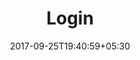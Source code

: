 ---
title: "Login"
date: 2017-09-25T19:40:59+05:30
draft: false
layout: login-password


overlay: blackout

overlayre: log-password


---